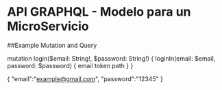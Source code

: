 # API GRAPHQL - Modelo para un MicroServicio


##Example Mutation and Query

mutation login($email: String!, $password: String!) {
  loginIn(email: $email, password: $password) {
    email
    token
    path
  }
}

{
  "email":"example@gmail.com",
  "password":"12345"
}
